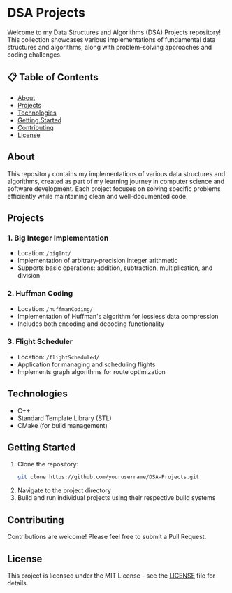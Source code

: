 # DSA Projects

Welcome to my Data Structures and Algorithms (DSA) Projects repository! This collection showcases various implementations of fundamental data structures and algorithms, along with problem-solving approaches and coding challenges.

## 📋 Table of Contents
- [About](#about)
- [Projects](#projects)
- [Technologies](#technologies)
- [Getting Started](#getting-started)
- [Contributing](#contributing)
- [License](#license)

## About
This repository contains my implementations of various data structures and algorithms, created as part of my learning journey in computer science and software development. Each project focuses on solving specific problems efficiently while maintaining clean and well-documented code.

## Projects

### 1. Big Integer Implementation
- Location: `/bigInt/`
- Implementation of arbitrary-precision integer arithmetic
- Supports basic operations: addition, subtraction, multiplication, and division

### 2. Huffman Coding
- Location: `/huffmanCoding/`
- Implementation of Huffman's algorithm for lossless data compression
- Includes both encoding and decoding functionality

### 3. Flight Scheduler
- Location: `/flightScheduled/`
- Application for managing and scheduling flights
- Implements graph algorithms for route optimization

## Technologies
- C++
- Standard Template Library (STL)
- CMake (for build management)

## Getting Started
1. Clone the repository:
   ```bash
   git clone https://github.com/yourusername/DSA-Projects.git
   ```
2. Navigate to the project directory
3. Build and run individual projects using their respective build systems

## Contributing
Contributions are welcome! Please feel free to submit a Pull Request.

## License
This project is licensed under the MIT License - see the [LICENSE](LICENSE) file for details.
